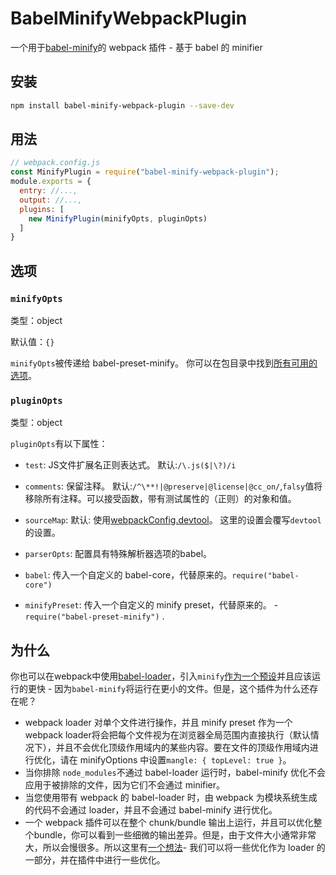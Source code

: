 # BabelMinifyWebpackPlugin

一个用于[babel-minify](https://github.com/babel/minify)的 webpack 插件 - 基于 babel 的 minifier

## 安装

```bash
npm install babel-minify-webpack-plugin --save-dev
```

## 用法

```js
// webpack.config.js
const MinifyPlugin = require("babel-minify-webpack-plugin");
module.exports = {
  entry: //...,
  output: //...,
  plugins: [
    new MinifyPlugin(minifyOpts, pluginOpts)
  ]
}
```

## 选项

### `minifyOpts`

类型：object

默认值：`{}`

`minifyOpts`被传递给 babel-preset-minify。 你可以在包目录中找到[所有可用的选项](https://github.com/babel/minify/tree/master/packages/babel-preset-minify#options)。

### `pluginOpts`

类型：object

`pluginOpts`有以下属性：

* `test`: JS文件扩展名正则表达式。 默认:`/\.js($|\?)/i`

* `comments`: 保留注释。 默认:`/^\**!|@preserve|@license|@cc_on/`,`falsy`值将移除所有注释。可以接受函数，带有测试属性的（正则）的对象和值。
* `sourceMap`: 默认: 使用[webpackConfig.devtool](//configuration/devtools.md)。 这里的设置会覆写`devtool`的设置。
* `parserOpts`: 配置具有特殊解析器选项的babel。
* `babel`: 传入一个自定义的 babel-core，代替原来的。`require("babel-core")`
* `minifyPreset`: 传入一个自定义的 minify preset，代替原来的。 -`require("babel-preset-minify")`
  .

## 为什么

你也可以在webpack中使用[babel-loader](https://github.com/babel/babel-loader)，引入`minify`[作为一个预设](https://github.com/babel/minify#babel-preset)并且应该运行的更快 - 因为`babel-minify`将运行在更小的文件。但是，这个插件为什么还存在呢？

* webpack loader 对单个文件进行操作，并且 minify preset 作为一个 webpack loader将会把每个文件视为在浏览器全局范围内直接执行（默认情况下），并且不会优化顶级作用域内的某些内容。要在文件的顶级作用域内进行优化，请在 minifyOptions 中设置`mangle: { topLevel: true }`。
* 当你排除 `node_modules`不通过 babel-loader 运行时，babel-minify 优化不会应用于被排除的文件，因为它们不会通过 minifier。
* 当您使用带有 webpack 的 babel-loader 时，由 webpack 为模块系统生成的代码不会通过 loader，并且不会通过 babel-minify 进行优化。
* 一个 webpack 插件可以在整个 chunk/bundle 输出上运行，并且可以优化整个bundle，你可以看到一些细微的输出差异。但是，由于文件大小通常非常大，所以会慢很多。所以这里有[一个想法](https://github.com/webpack-contrib/babel-minify-webpack-plugin/issues/8)- 我们可以将一些优化作为 loader 的一部分，并在插件中进行一些优化。



